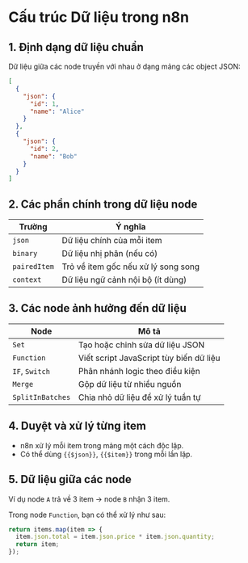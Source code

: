 # Cấu trúc Dữ liệu trong n8n

## 1. Định dạng dữ liệu chuẩn

Dữ liệu giữa các node truyền với nhau ở dạng mảng các object JSON:

```json
[
  {
    "json": {
      "id": 1,
      "name": "Alice"
    }
  },
  {
    "json": {
      "id": 2,
      "name": "Bob"
    }
  }
]
```

## 2. Các phần chính trong dữ liệu node

| Trường | Ý nghĩa |
|--------|---------|
| `json` | Dữ liệu chính của mỗi item |
| `binary` | Dữ liệu nhị phân (nếu có) |
| `pairedItem` | Trỏ về item gốc nếu xử lý song song |
| `context` | Dữ liệu ngữ cảnh nội bộ (ít dùng) |

## 3. Các node ảnh hưởng đến dữ liệu

| Node | Mô tả |
|------|------|
| `Set` | Tạo hoặc chỉnh sửa dữ liệu JSON |
| `Function` | Viết script JavaScript tùy biến dữ liệu |
| `IF`, `Switch` | Phân nhánh logic theo điều kiện |
| `Merge` | Gộp dữ liệu từ nhiều nguồn |
| `SplitInBatches` | Chia nhỏ dữ liệu để xử lý tuần tự |

## 4. Duyệt và xử lý từng item

- n8n xử lý mỗi item trong mảng một cách độc lập.
- Có thể dùng `{{$json}}`, `{{$item}}` trong mỗi lần lặp.

## 5. Dữ liệu giữa các node

Ví dụ node `A` trả về 3 item → node `B` nhận 3 item.

Trong node `Function`, bạn có thể xử lý như sau:

```js
return items.map(item => {
  item.json.total = item.json.price * item.json.quantity;
  return item;
});
```